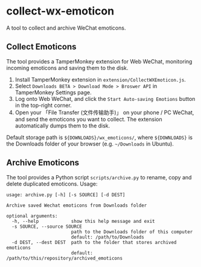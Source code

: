 # collect-wx-emoticon

A tool to collect and archive WeChat emoticons.

## Collect Emoticons

The tool provides a TamperMonkey extension for Web WeChat, monitoring incoming emoticons and saving them to the disk.

 1. Install TamperMonkey extension in `extension/CollectWXEmoticon.js`.
 2. Select `Downloads BETA > Download Mode > Broswer API` in TamperMonkey Settings page.
 2. Log onto Web WeChat, and click the `Start Auto-saving Emotions` button in the top-right corner.
 3. Open your 「File Transfer (文件传输助手)」 on your phone / PC WeChat, and send the emoticons you want to collect. The extension automatically dumps them to the disk.

Default storage path is `${DOWNLOADS}/wx_emoticons/`, where `${DOWNLOADS}` is the Downloads folder of your browser (e.g. `~/Downloads` in Ubuntu).

## Archive Emoticons

The tool provides a Python script `scripts/archive.py` to rename, copy and delete duplicated emoticons. Usage:

```
usage: archive.py [-h] [-s SOURCE] [-d DEST]

Archive saved Wechat emoticons from Downloads folder

optional arguments:
  -h, --help            show this help message and exit
  -s SOURCE, --source SOURCE
                        path to the Downloads folder of this computer
                        default: /path/to/Downloads
  -d DEST, --dest DEST  path to the folder that stores archived emoticons
                        default: /path/to/this/repository/archived_emoticons
```